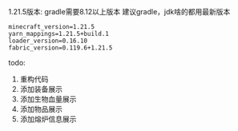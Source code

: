 1.21.5版本:
gradle需要8.12以上版本
建议gradle，jdk啥的都用最新版本
```properties
minecraft_version=1.21.5
yarn_mappings=1.21.5+build.1
loader_version=0.16.10
fabric_version=0.119.6+1.21.5
```


todo:
1. 重构代码
2. 添加装备展示
3. 添加生物血量展示
4. 添加物品展示
5. 添加熔炉信息展示